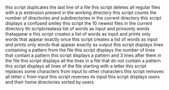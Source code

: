 this script duplicates the last line of a file
this script deletes all regular files with a js extension present in the working directory
this script counts the number of directories and subdirectories in the current directory
this script displays a confused smiley
this script the 10 newest files in the current directory
thi scriptcreatesa list of words as input and prinsonly words thatappear e
this script creates a list of words as input and prints only words that appear exactly once
this script creates a list of words as input and prints only words that appear exactly as output
this script displays lines containing a pattern from the file
this script displays the number of lines that contain a pattern
this script displays a pattern and 3 lines after them in the file
this script displays all the lines in a file that do not contain a pattern
this script displays all lines of the file starting with a letter
this script replaces some characters from input to other characters
this script removes all letter c from input
this script reverses its input
this script displays users and their home directories sorted by users
